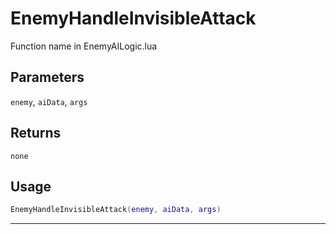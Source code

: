 # EnemyHandleInvisibleAttack
Function name in EnemyAILogic.lua
## Parameters
`enemy`, `aiData`, `args`
## Returns
`none`
## Usage
```lua
EnemyHandleInvisibleAttack(enemy, aiData, args)
```
---
